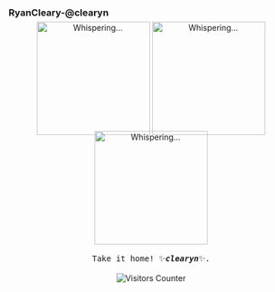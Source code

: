### RyanCleary-@clearyn

<p align="center">
       <img alt="Whispering..." style="margin-top: -10px" class="mr-3" 
           src="https://github.githubassets.com/images/mona-whisper.gif"
      width="200" height="200">
       <img alt="Whispering..." style="margin-top: -10px" class="mr-3" 
           src="https://github.githubassets.com/images/mona-whisper.gif"
      width="200" height="200">
       <img alt="Whispering..." style="margin-top: -10px" class="mr-3" 
           src="https://github.githubassets.com/images/mona-whisper.gif"
      width="200" height="200">
  <br><br>
  <samp>
Take it home!  ✨<em><strong>clearyn</strong></em>✨.
  </samp>
<br><br>
    <img src="https://visitor-badge.glitch.me/badge?page_id=clearyn.clearyn" alt="Visitors Counter">
</p>
